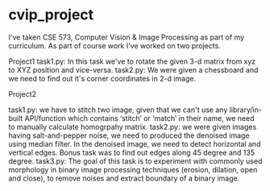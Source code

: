 # cvip_project
I've taken CSE 573, Computer Vision & Image Processing as part of my curriculum. As part of course work I've worked on two projects.

Project1
task1.py: In this task we've to rotate the given 3-d matrix from xyz to XYZ position and vice-versa.
task2.py: We were given a chessboard and we need to find out it's corner coordinates in 2-d image.

Project2

task1.py: we have to stitch two image, given that we can't use any library/in-built API/function which contains ‘stitch’ or ‘match’ in their name, we need to manually calculate homogrpahy matrix.
task2.py: we were given images having salt-and-pepper noise, we need to produced the denoised image using median filter. In the denoised image, we need to detect horizontal and vertical edges. Bonus task was to find out edges along 45 degree and 135 degree.
task3.py: The goal of this task is to experiment with commonly used morphology in binary image processing techniques (erosion, dilation, open and close), to remove noises and extract boundary of a binary image.
